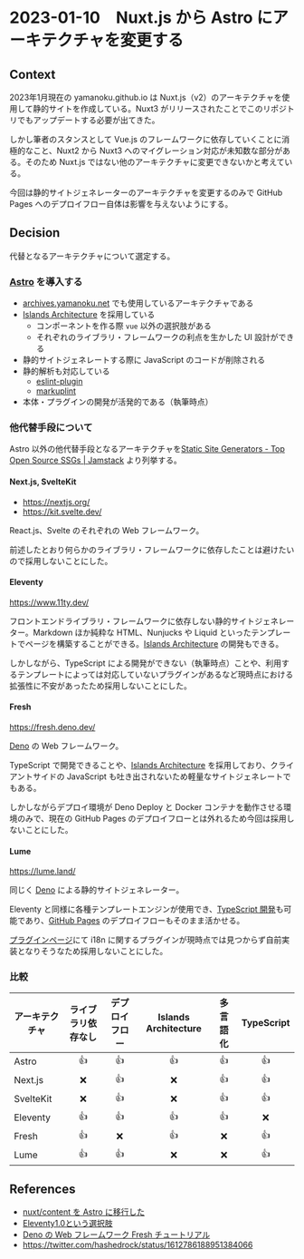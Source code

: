 # 2023-01-10　Nuxt.js から Astro にアーキテクチャを変更する

## Context

2023年1月現在の yamanoku.github.io は Nuxt.js（v2）のアーキテクチャを使用して静的サイトを作成している。Nuxt3 がリリースされたことでこのリポジトリでもアップデートする必要が出てきた。

しかし筆者のスタンスとして Vue.js のフレームワークに依存していくことに消極的なこと、Nuxt2 から Nuxt3 へのマイグレーション対応が未知数な部分がある。そのため Nuxt.js ではない他のアーキテクチャに変更できないかと考えている。

今回は静的サイトジェネレーターのアーキテクチャを変更するのみで GitHub Pages へのデプロイフロー自体は影響を与えないようにする。

## Decision

代替となるアーキテクチャについて選定する。

### [Astro](https://astro.build/) を導入する

- [archives.yamanoku.net](https://archives.yamanoku.net/) でも使用しているアーキテクチャである
- [Islands Architecture](https://jasonformat.com/islands-architecture/) を採用している
  - コンポーネントを作る際 `vue` 以外の選択肢がある
  - それぞれのライブラリ・フレームワークの利点を生かした UI 設計ができる
- 静的サイトジェネレートする際に JavaScript のコードが削除される
- 静的解析も対応している
  - [eslint-plugin](https://github.com/ota-meshi/eslint-plugin-astro)
  - [markuplint](https://github.com/markuplint/markuplint/tree/96413e80fb7e8169e5892fa4f685162ec7adc971/packages/%40markuplint/astro-parser)
- 本体・プラグインの開発が活発的である（執筆時点）

### 他代替手段について

Astro 以外の他代替手段となるアーキテクチャを[Static Site Generators - Top Open Source SSGs | Jamstack](https://jamstack.org/generators/) より列挙する。

#### Next.js, SvelteKit

- https://nextjs.org/
- https://kit.svelte.dev/

React.js、Svelte のそれぞれの Web フレームワーク。

前述したとおり何らかのライブラリ・フレームワークに依存したことは避けたいので採用しないことにした。

#### Eleventy

https://www.11ty.dev/

フロントエンドライブラリ・フレームワークに依存しない静的サイトジェネレーター。Markdown ほか純粋な HTML、Nunjucks や Liquid といったテンプレートでページを構築することができる。[Islands Architecture](https://is-land.11ty.dev/) の開発もできる。

しかしながら、TypeScript による開発ができない（執筆時点）ことや、利用するテンプレートによっては対応していないプラグインがあるなど現時点における拡張性に不安があったため採用しないことにした。

#### Fresh

https://fresh.deno.dev/

[Deno](https://deno.land/) の Web フレームワーク。

TypeScript で開発できることや、[Islands Architecture](https://is-land.11ty.dev/) を採用しており、クライアントサイドの JavaScript も吐き出されないため軽量なサイトジェネレートでもある。

しかしながらデプロイ環境が Deno Deploy と Docker コンテナを動作させる環境のみで、現在の GitHub Pages のデプロイフローとは外れるため今回は採用しないことにした。

#### Lume

https://lume.land/

同じく [Deno](https://deno.land/) による静的サイトジェネレーター。

Eleventy と同様に各種テンプレートエンジンが使用でき、[TypeScript 開発](https://lume.land/docs/configuration/using-typescript/)も可能であり、[GitHub Pages](https://lume.land/docs/advanced/deployment/#github-pages) のデプロイフローもそのまま活かせる。

[プラグインページ](https://lume.land/plugins/?status=all)にて i18n に関するプラグインが現時点では見つからず自前実装となりそうなため採用しないことにした。

### 比較

| アーキテクチャ | ライブラリ依存なし | デプロイフロー | Islands Architecture | 多言語化 | TypeScript |
| ----------- | :--------------: | :---------: | :------------------: | :-----: | :--------: |
| Astro | 👍 | 👍 | 👍 | 👍 | 👍 |
| Next.js | ❌ | 👍 | ❌ | 👍 | 👍 |
| SvelteKit | ❌ | 👍 | ❌ | 👍 | 👍 |
| Eleventy | 👍 | 👍 | 👍 | 👍 | ❌ |
| Fresh | 👍 | ❌ | 👍 | ❌ | 👍 |
| Lume | 👍 | 👍 | ❌ | ❌ | 👍 |

## References

- [nuxt/content を Astro に移行した](https://zenn.dev/yamanoku/scraps/e4341c62a3464d)
- [Eleventy1.0という選択肢](https://zenn.dev/takanorip/articles/26754e75dc8753)
- [Deno の Web フレームワーク Fresh チュートリアル](https://zenn.dev/azukiazusa/articles/fresh-tutorial)
- https://twitter.com/hashedrock/status/1612786188951384066
